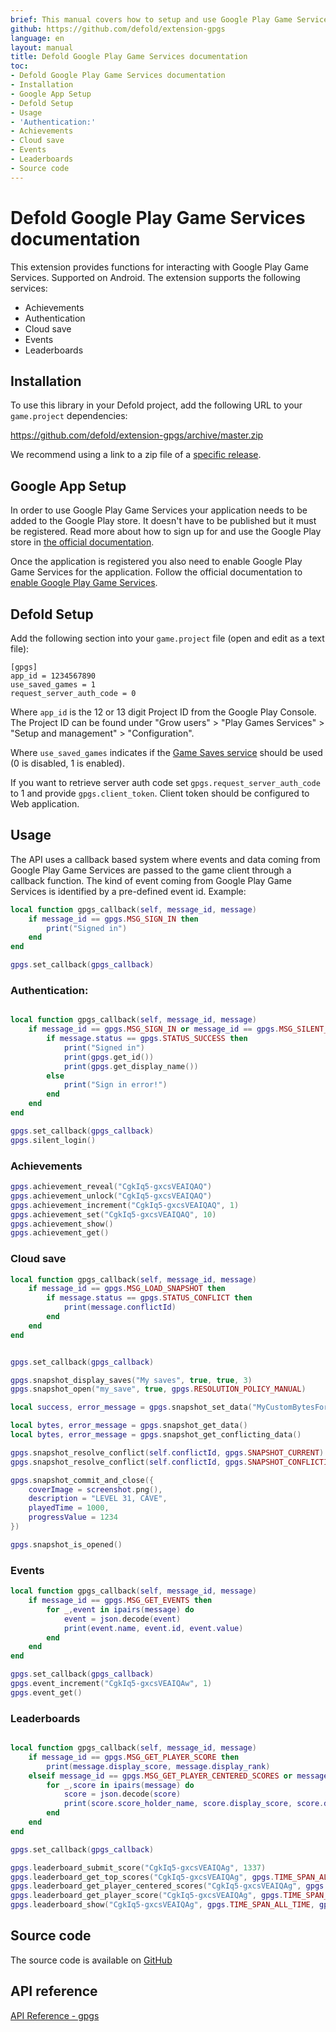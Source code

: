 ```yaml
---
brief: This manual covers how to setup and use Google Play Game Services in Defold.
github: https://github.com/defold/extension-gpgs
language: en
layout: manual
title: Defold Google Play Game Services documentation
toc:
- Defold Google Play Game Services documentation
- Installation
- Google App Setup
- Defold Setup
- Usage
- 'Authentication:'
- Achievements
- Cloud save
- Events
- Leaderboards
- Source code
---
```


# Defold Google Play Game Services documentation

This extension provides functions for interacting with Google Play Game Services. Supported on Android. The extension supports the following services:

* Achievements
* Authentication
* Cloud save
* Events
* Leaderboards


## Installation
To use this library in your Defold project, add the following URL to your `game.project` dependencies:

https://github.com/defold/extension-gpgs/archive/master.zip

We recommend using a link to a zip file of a [specific release](https://github.com/defold/extension-gpgs/releases).


## Google App Setup
In order to use Google Play Game Services your application needs to be added to the Google Play store. It doesn't have to be published but it must be registered. Read more about how to sign up for and use the Google Play store in [the official documentation](https://support.google.com/googleplay/android-developer/answer/6112435).

Once the application is registered you also need to enable Google Play Game Services for the application. Follow the official documentation to [enable Google Play Game Services](https://developers.google.com/games/services/console/enabling).


## Defold Setup

Add the following section into your `game.project` file (open and edit as a text file):

```
[gpgs]
app_id = 1234567890
use_saved_games = 1
request_server_auth_code = 0
```

Where `app_id` is the 12 or 13 digit Project ID from the Google Play Console. The Project ID can be found under "Grow users" > "Play Games Services" > "Setup and management" > "Configuration".

Where `use_saved_games` indicates if the [Game Saves service](https://developers.google.com/games/services/common/concepts/savedgames) should be used (0 is disabled, 1 is enabled).

If you want to retrieve server auth code set `gpgs.request_server_auth_code` to 1 and provide `gpgs.client_token`. Client token should be configured to Web application.

## Usage

The API uses a callback based system where events and data coming from Google Play Game Services are passed to the game client through a callback function. The kind of event coming from Google Play Game Services is identified by a pre-defined event id. Example:

```Lua
local function gpgs_callback(self, message_id, message)
    if message_id == gpgs.MSG_SIGN_IN then
        print("Signed in")
    end
end

gpgs.set_callback(gpgs_callback)
```

### Authentication:

```Lua

local function gpgs_callback(self, message_id, message)
    if message_id == gpgs.MSG_SIGN_IN or message_id == gpgs.MSG_SILENT_SIGN_IN then
        if message.status == gpgs.STATUS_SUCCESS then
            print("Signed in")
            print(gpgs.get_id())
            print(gpgs.get_display_name())
        else
            print("Sign in error!")
        end
    end
end

gpgs.set_callback(gpgs_callback)
gpgs.silent_login()

```


### Achievements

```Lua
gpgs.achievement_reveal("CgkIq5-gxcsVEAIQAQ")
gpgs.achievement_unlock("CgkIq5-gxcsVEAIQAQ")
gpgs.achievement_increment("CgkIq5-gxcsVEAIQAQ", 1)
gpgs.achievement_set("CgkIq5-gxcsVEAIQAQ", 10)
gpgs.achievement_show()
gpgs.achievement_get()
```


### Cloud save

```Lua
local function gpgs_callback(self, message_id, message)
    if message_id == gpgs.MSG_LOAD_SNAPSHOT then
        if message.status == gpgs.STATUS_CONFLICT then
            print(message.conflictId)
        end
    end
end


gpgs.set_callback(gpgs_callback)

gpgs.snapshot_display_saves("My saves", true, true, 3)
gpgs.snapshot_open("my_save", true, gpgs.RESOLUTION_POLICY_MANUAL)

local success, error_message = gpgs.snapshot_set_data("MyCustomBytesForSnapshot")

local bytes, error_message = gpgs.snapshot_get_data()
local bytes, error_message = gpgs.snapshot_get_conflicting_data()

gpgs.snapshot_resolve_conflict(self.conflictId, gpgs.SNAPSHOT_CURRENT)
gpgs.snapshot_resolve_conflict(self.conflictId, gpgs.SNAPSHOT_CONFLICTING)

gpgs.snapshot_commit_and_close({
    coverImage = screenshot.png(),
    description = "LEVEL 31, CAVE",
    playedTime = 1000,
    progressValue = 1234
})

gpgs.snapshot_is_opened()

```


### Events

```lua
local function gpgs_callback(self, message_id, message)
    if message_id == gpgs.MSG_GET_EVENTS then
        for _,event in ipairs(message) do
            event = json.decode(event)
            print(event.name, event.id, event.value)
        end
    end
end

gpgs.set_callback(gpgs_callback)
gpgs.event_increment("CgkIq5-gxcsVEAIQAw", 1)
gpgs.event_get()
```


### Leaderboards

```Lua

local function gpgs_callback(self, message_id, message)
    if message_id == gpgs.MSG_GET_PLAYER_SCORE then
        print(message.display_score, message.display_rank)
    elseif message_id == gpgs.MSG_GET_PLAYER_CENTERED_SCORES or message_id == gpgs.MSG_GET_TOP_SCORES then
        for _,score in ipairs(message) do
            score = json.decode(score)
            print(score.score_holder_name, score.display_score, score.display_rank)
        end
    end
end

gpgs.set_callback(gpgs_callback)

gpgs.leaderboard_submit_score("CgkIq5-gxcsVEAIQAg", 1337)
gpgs.leaderboard_get_top_scores("CgkIq5-gxcsVEAIQAg", gpgs.TIME_SPAN_ALL_TIME, gpgs.COLLECTION_PUBLIC, 10)
gpgs.leaderboard_get_player_centered_scores("CgkIq5-gxcsVEAIQAg", gpgs.TIME_SPAN_ALL_TIME, gpgs.COLLECTION_PUBLIC, 10)
gpgs.leaderboard_get_player_score("CgkIq5-gxcsVEAIQAg", gpgs.TIME_SPAN_ALL_TIME, gpgs.COLLECTION_PUBLIC)
gpgs.leaderboard_show("CgkIq5-gxcsVEAIQAg", gpgs.TIME_SPAN_ALL_TIME, gpgs.COLLECTION_PUBLIC)
```



## Source code

The source code is available on [GitHub](https://github.com/defold/extension-gpgs)
## API reference
[API Reference - gpgs](/extension-gpgs/gpgs_api)
